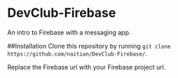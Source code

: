 # DevClub-Firebase
An intro to Firebase with a messaging app.

##Installation
Clone this repository by running `git clone https://github.com/naitian/DevClub-Firebase/`.

Replace the Firebase url with your Firebase project url.
